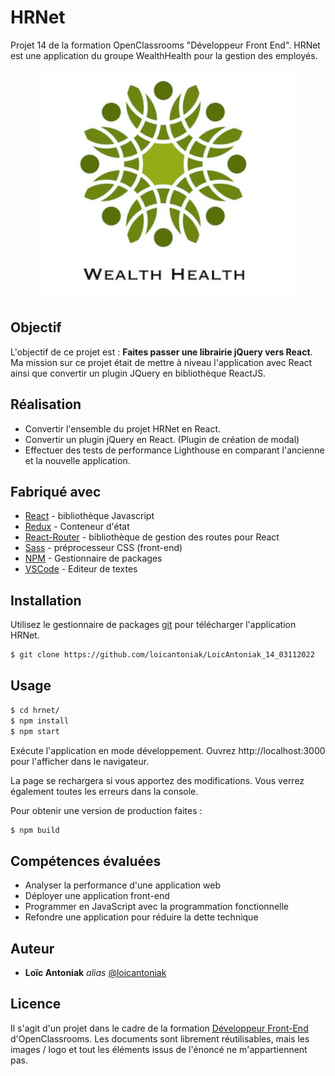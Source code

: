 # HRNet

Projet 14 de la formation OpenClassrooms "Développeur Front End".
HRNet est une application du groupe WealthHealth pour la gestion des employés.

<p align="center">
    <img width="400" src="/src/assets/logo.jpg" alt="logo WealthHealth">
</p>

## Objectif

L'objectif de ce projet est : **Faites passer une librairie jQuery vers React**.
Ma mission sur ce projet était de mettre à niveau l'application avec React ainsi que convertir un plugin JQuery en bibliothèque ReactJS.

## Réalisation 

* Convertir l'ensemble du projet HRNet en React. 
* Convertir un plugin jQuery en React. (Plugin de création de modal)
* Effectuer des tests de performance Lighthouse en comparant l'ancienne et la nouvelle application. 

## Fabriqué avec

* [React](https://fr.reactjs.org/) - bibliothèque Javascript
* [Redux](https://redux.js.org/) - Conteneur d'état
* [React-Router](https://reactrouter.com/) - bibliothèque de gestion des routes pour React 
* [Sass](https://sass-lang.com/) -  préprocesseur CSS (front-end)
* [NPM](https://www.npmjs.com/) -  Gestionnaire de packages
* [VSCode](https://code.visualstudio.com/) - Editeur de textes

## Installation

Utilisez le gestionnaire de packages [git](https://github.com/) pour télécharger l'application HRNet.

```bash
$ git clone https://github.com/loicantoniak/LoicAntoniak_14_03112022
```

## Usage

```bash
$ cd hrnet/
$ npm install
$ npm start
```

Exécute l'application en mode développement. Ouvrez http://localhost:3000 pour l'afficher dans le navigateur.

La page se rechargera si vous apportez des modifications. Vous verrez également toutes les erreurs dans la console.

Pour obtenir une version de production faites :

```bash
$ npm build
```
## Compétences évaluées  

- Analyser la performance d'une application web
- Déployer une application front-end
- Programmer en JavaScript avec la programmation fonctionnelle
- Refondre une application pour réduire la dette technique

## Auteur

* **Loïc Antoniak** _alias_ [@loicantoniak](https://github.com/loicantoniak)

## Licence 

Il s'agit d'un projet dans le cadre de la formation [Développeur Front-End](https://openclassrooms.com/fr/paths/314-developpeur-front-end) d'OpenClassrooms. Les documents sont librement réutilisables, mais les images / logo et tout les éléments issus de l'énoncé ne m'appartiennent pas.